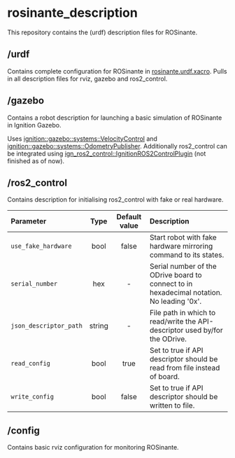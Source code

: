 # rosinante_description
This repository contains the (urdf) description files for ROSinante.

## /urdf

Contains complete configuration for ROSinante in [rosinante.urdf.xacro](urdf/rosinante.urdf.xacro). Pulls in all description files for rviz, gazebo and ros2_control.


## /gazebo
Contains a robot description for launching a basic simulation of ROSinante in Ignition Gazebo.

Uses [ignition::gazebo::systems::VelocityControl](https://gazebosim.org/api/gazebo/4.5/classignition_1_1gazebo_1_1systems_1_1VelocityControl.html) and [ignition::gazebo::systems::OdometryPublisher](https://gazebosim.org/api/gazebo/5.1/classignition_1_1gazebo_1_1systems_1_1OdometryPublisher.html). Additionally ros2_control can be integrated using [ign_ros2_control::IgnitionROS2ControlPlugin](https://github.com/ros-controls/gz_ros2_control) (not finished as of now).

## /ros2_control

Contains description for initialising ros2_control with fake or real hardware.

| Parameter |  Type  | Default value | Description |
|:-----|:--------:|:---:|:---|
| `use_fake_hardware` | bool | false | Start robot with fake hardware mirroring command to its states. |
| `serial_number` | hex | - | Serial number of the ODrive board to connect to in hexadecimal notation. No leading '0x'. |
| `json_descriptor_path` | string | - | File path in which to read/write the API-descriptor used by/for the ODrive. |
| `read_config` | bool | true | Set to true if API descriptor should be read from file instead of board. |
| `write_config` | bool | false | Set to true if API descriptor should be written to file. |


## /config
Contains basic rviz configuration for monitoring ROSinante.